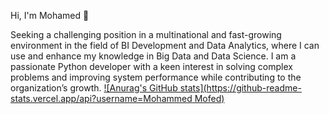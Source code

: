 Hi, I'm Mohamed 👋

Seeking a challenging position in a multinational and fast-growing environment in the field of BI Development and Data Analytics, where I can use and enhance my knowledge in Big Data and Data Science. I am a passionate Python developer with a keen interest in solving complex problems and improving system performance while contributing to the organization’s growth.
[![Anurag's GitHub stats](https://github-readme-stats.vercel.app/api?username=Mohammed Mofed)](https://github.com/anuraghazra/github-readme-stats)
